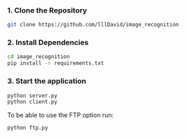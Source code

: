 ### 1. Clone the Repository
```bash
git clone https://github.com/lllDavid/image_recognition
```

### 2. Install Dependencies
```bash
cd image_recognition
pip install -r requirements.txt
```

### 3. Start the application
```bash
python server.py
python client.py
```

To be able to use the FTP option run:
```bash
python ftp.py
```